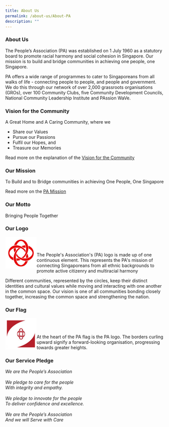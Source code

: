```yaml
---
title: About Us
permalink: /about-us/About-PA
description: ""
---
```

### About Us

The People’s Association (PA) was established on 1 July 1960 as a statutory board to promote racial harmony and social cohesion in Singapore. Our mission is to build and bridge communities in achieving one people, one Singapore.

PA offers a wide range of programmes to cater to Singaporeans from all walks of life - connecting people to people, and people and government. We do this through our network of over 2,000 grassroots organisations (GROs), over 100 Community Clubs, five Community Development Councils, National Community Leadership Institute and PAssion WaVe.

### Vision for the Community

A Great Home and A Caring Community, where we

*   Share our Values
*   Pursue our Passions
*   Fulfil our Hopes, and
*   Treasure our Memories

Read more on the explanation of the [Vision for the Community](/files/About%20Us/vision-for-the-community.pdf)

### Our Mission

To Build and to Bridge communities in achieving One People, One Singapore

Read more on the [PA Mission](/files/About%20Us/pa's-mission-statement.pdf)

### Our Motto

Bringing People Together

### Our Logo

<img style="height:100px;width:100px" align="left" src="/images/About%20Us/pa-logo.jpg"><br><br>

The People's Association's (PA) logo is made up of one continuous element. This represents the PA's mission of connecting Singaporeans from all ethnic backgrounds to promote active citizenry and multiracial harmony

Different communities, represented by the circles, keep their distinct identities and cultural values while moving and interacting with one another in the common space. Our vision is one of all communities bonding closely together, increasing the common space and strengthening the nation.


### Our Flag
<img style="height:100px;width:100px" align="left" src="/images/About%20Us/pa-flag.jpg"><br><br><br>
At the heart of the PA flag is the PA logo. The borders curling upward signify a forward-looking organisation, progressing towards greater heights.


### Our Service Pledge

*We are the People’s Association <br><br>*
*We pledge to care for the people* <br>
*With integrity and empathy.*<br><br>
*We pledge to innovate for the people*<br>
*To deliver confidence and excellence.*<br><br>
*We are the People’s Association*<br>
*And we will Serve with Care*